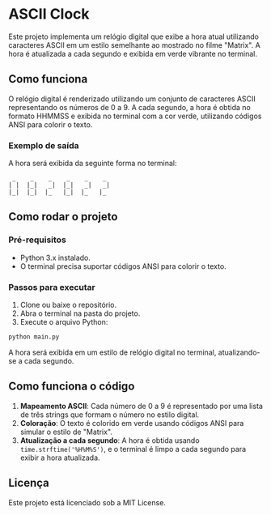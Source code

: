 # ASCII Clock

Este projeto implementa um relógio digital que exibe a hora atual utilizando caracteres ASCII em um estilo semelhante ao mostrado no filme "Matrix". A hora é atualizada a cada segundo e exibida em verde vibrante no terminal.

## Como funciona

O relógio digital é renderizado utilizando um conjunto de caracteres ASCII representando os números de 0 a 9. A cada segundo, a hora é obtida no formato HHMMSS e exibida no terminal com a cor verde, utilizando códigos ANSI para colorir o texto.

### Exemplo de saída

A hora será exibida da seguinte forma no terminal:

```
 _    _    _    _    _    _   
| |  |_|   _|  |_|   _|   _|  
|_|  |_|  |_   |_|  |_   |_   
```

## Como rodar o projeto

### Pré-requisitos

- Python 3.x instalado.
- O terminal precisa suportar códigos ANSI para colorir o texto.

### Passos para executar

1. Clone ou baixe o repositório.
2. Abra o terminal na pasta do projeto.
3. Execute o arquivo Python:

```bash
python main.py
```

A hora será exibida em um estilo de relógio digital no terminal, atualizando-se a cada segundo.

## Como funciona o código

1. **Mapeamento ASCII**: Cada número de 0 a 9 é representado por uma lista de três strings que formam o número no estilo digital.
2. **Coloração**: O texto é colorido em verde usando códigos ANSI para simular o estilo de "Matrix".
3. **Atualização a cada segundo**: A hora é obtida usando `time.strftime('%H%M%S')`, e o terminal é limpo a cada segundo para exibir a hora atualizada.

## Licença

Este projeto está licenciado sob a MIT License.
